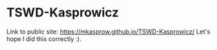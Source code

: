 # TSWD-Kasprowicz

Link to public site: https://mkasprow.github.io/TSWD-Kasprowicz/
Let's hope I did this correctly :).

